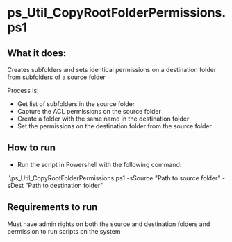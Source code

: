# ps_Util_CopyRootFolderPermissions.ps1

## What it does:

Creates subfolders and sets identical permissions on a destination folder from subfolders of a source folder

Process is:
- Get list of subfolders in the source folder
- Capture the ACL permissions on the source folder
- Create a folder with the same name in the destination folder
- Set the permissions on the destination folder from the source folder

## How to run

- Run the script in Powershell with the following command:

.\ps_Util_CopyRootFolderPermissions.ps1 -sSource "Path to source folder" -sDest "Path to destination folder"


## Requirements to run

Must have admin rights on both the source and destination folders and permission to run scripts on the system

